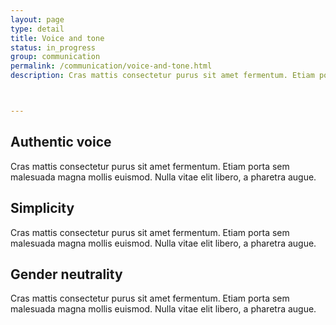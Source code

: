 ```yaml
---
layout: page
type: detail
title: Voice and tone
status: in_progress
group: communication
permalink: /communication/voice-and-tone.html
description: Cras mattis consectetur purus sit amet fermentum. Etiam porta sem malesuada magna mollis euismod. Nulla vitae elit libero, a pharetra augue.



---
```


## Authentic voice
Cras mattis consectetur purus sit amet fermentum. Etiam porta sem malesuada magna mollis euismod. Nulla vitae elit libero, a pharetra augue.

## Simplicity
Cras mattis consectetur purus sit amet fermentum. Etiam porta sem malesuada magna mollis euismod. Nulla vitae elit libero, a pharetra augue.

## Gender neutrality
Cras mattis consectetur purus sit amet fermentum. Etiam porta sem malesuada magna mollis euismod. Nulla vitae elit libero, a pharetra augue.



